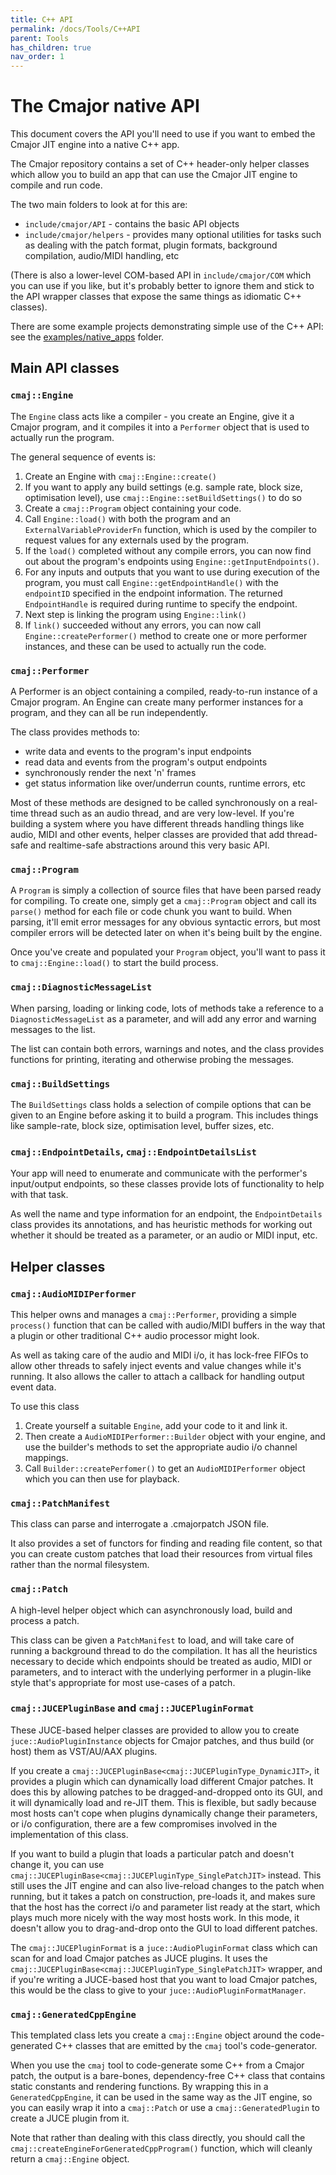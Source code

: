 ```yaml
---
title: C++ API
permalink: /docs/Tools/C++API
parent: Tools
has_children: true
nav_order: 1
---
```

# The Cmajor native API

This document covers the API you'll need to use if you want to embed the Cmajor JIT engine into a native C++ app.

The Cmajor repository contains a set of C++ header-only helper classes which allow you to build an app that can use the Cmajor JIT engine to compile and run code.

The two main folders to look at for this are:

- `include/cmajor/API` - contains the basic API objects
- `include/cmajor/helpers` - provides many optional utilities for tasks such as dealing with the patch format, plugin formats, background compilation, audio/MIDI handling, etc

(There is also a lower-level COM-based API in `include/cmajor/COM` which you can use if you like, but it's probably better to ignore them and stick to the API wrapper classes that expose the same things as idiomatic C++ classes).

There are some example projects demonstrating simple use of the C++ API: see the [examples/native_apps](https://github.com/SoundStacks/cmajor/tree/main/examples/native_apps) folder.

## Main API classes

### `cmaj::Engine`

The `Engine` class acts like a compiler - you create an Engine, give it a Cmajor program, and it compiles it into a `Performer` object that is used to actually run the program.

The general sequence of events is:
1. Create an Engine with `cmaj::Engine::create()`
2. If you want to apply any build settings (e.g. sample rate, block size, optimisation level), use `cmaj::Engine::setBuildSettings()` to do so
3. Create a `cmaj::Program` object containing your code.
4. Call `Engine::load()` with both the program and an `ExternalVariableProviderFn` function, which is used by the compiler to request values for any externals used by the program.
4. If the `load()` completed without any compile errors, you can now find out about the program's endpoints using `Engine::getInputEndpoints()`.
5. For any inputs and outputs that you want to use during execution of the program, you must call `Engine::getEndpointHandle()` with the `endpointID` specified in the endpoint information. The returned `EndpointHandle` is required during runtime to specify the endpoint.
6. Next step is linking the program using `Engine::link()`
7. If `link()` succeeded without any errors, you can now call `Engine::createPerformer()` method to create one or more performer instances, and these can be used to actually run the code.

### `cmaj::Performer`

A Performer is an object containing a compiled, ready-to-run instance of a Cmajor program. An Engine can create many performer instances for a program, and they can all be run independently.

The class provides methods to:
- write data and events to the program's input endpoints
- read data and events from the program's output endpoints
- synchronously render the next 'n' frames
- get status information like over/underrun counts, runtime errors, etc

Most of these methods are designed to be called synchronously on a real-time thread such as an audio thread, and are very low-level. If you're building a system where you have different threads handling things like audio, MIDI and other events, helper classes are provided that add thread-safe and realtime-safe abstractions around this very basic API.

### `cmaj::Program`

A `Program` is simply a collection of source files that have been parsed ready for compiling. To create one, simply get a `cmaj::Program` object and call its `parse()` method for each file or code chunk you want to build. When parsing, it'll emit error messages for any obvious syntactic errors, but most compiler errors will be detected later on when it's being built by the engine.

Once you've create and populated your `Program` object, you'll want to pass it to `cmaj::Engine::load()` to start the build process.

### `cmaj::DiagnosticMessageList`

When parsing, loading or linking code, lots of methods take a reference to a `DiagnosticMessageList` as a parameter, and will add any error and warning messages to the list.

The list can contain both errors, warnings and notes, and the class provides functions for printing, iterating and otherwise probing the messages.

### `cmaj::BuildSettings`

The `BuildSettings` class holds a selection of compile options that can be given to an Engine before asking it to build a program. This includes things like sample-rate, block size, optimisation level, buffer sizes, etc.

### `cmaj::EndpointDetails`, `cmaj::EndpointDetailsList`

Your app will need to enumerate and communicate with the performer's input/output endpoints, so these classes provide lots of functionality to help with that task.

As well the name and type information for an endpoint, the `EndpointDetails` class provides its annotations, and has heuristic methods for working out whether it should be treated as a parameter, or an audio or MIDI input, etc.

## Helper classes

### `cmaj::AudioMIDIPerformer`

This helper owns and manages a `cmaj::Performer`, providing a simple `process()` function that can be called with audio/MIDI buffers in the way that a plugin or other traditional C++ audio processor might look.

As well as taking care of the audio and MIDI i/o, it has lock-free FIFOs to allow other threads to safely inject events and value changes while it's running. It also allows the caller to attach a callback for handling output event data.

To use this class
1. Create yourself a suitable `Engine`, add your code to it and link it.
2. Then create a `AudioMIDIPerformer::Builder` object with your engine, and use the builder's methods to set the appropriate audio i/o channel mappings.
3. Call `Builder::createPerfomer()` to get an `AudioMIDIPerformer` object which you can then use for playback.

### `cmaj::PatchManifest`

This class can parse and interrogate a .cmajorpatch JSON file.

It also provides a set of functors for finding and reading file content, so that you can create custom patches that load their resources from virtual files rather than the normal filesystem.

### `cmaj::Patch`

A high-level helper object which can asynchronously load, build and process a patch.

This class can be given a `PatchManifest` to load, and will take care of running a background thread to do the compilation. It has all the heuristics necessary to decide which endpoints should be treated as audio, MIDI or parameters, and to interact with the underlying performer in a plugin-like style that's appropriate for most use-cases of a patch.

### `cmaj::JUCEPluginBase` and `cmaj::JUCEPluginFormat`

These JUCE-based helper classes are provided to allow you to create `juce::AudioPluginInstance` objects for Cmajor patches, and thus build (or host) them as VST/AU/AAX plugins.

If you create a `cmaj::JUCEPluginBase<cmaj::JUCEPluginType_DynamicJIT>`, it provides a plugin which can dynamically load different Cmajor patches. It does this by allowing patches to be dragged-and-dropped onto its GUI, and it will dynamically load and re-JIT them. This is flexible, but sadly because most hosts can't cope when plugins dynamically change their parameters, or i/o configuration, there are a few compromises involved in the implementation of this class.

If you want to build a plugin that loads a particular patch and doesn't change it, you can use `cmaj::JUCEPluginBase<cmaj::JUCEPluginType_SinglePatchJIT>` instead. This still uses the JIT engine and can also live-reload changes to the patch when running, but it takes a patch on construction, pre-loads it, and makes sure that the host has the correct i/o and parameter list ready at the start, which plays much more nicely with the way most hosts work. In this mode, it doesn't allow you to drag-and-drop onto the GUI to load different patches.

The `cmaj::JUCEPluginFormat` is a `juce::AudioPluginFormat` class which can scan for and load Cmajor patches as JUCE plugins. It uses the `cmaj::JUCEPluginBase<cmaj::JUCEPluginType_SinglePatchJIT>` wrapper, and if you're writing a JUCE-based host that you want to load Cmajor patches, this would be the class to give to your `juce::AudioPluginFormatManager`.

### `cmaj::GeneratedCppEngine`

This templated class lets you create a `cmaj::Engine` object around the code-generated C++ classes that are emitted by the `cmaj` tool's code-generator.

When you use the `cmaj` tool to code-generate some C++ from a Cmajor patch, the output is a bare-bones, dependency-free C++ class that contains static constants and rendering functions. By wrapping this in a `GeneratedCppEngine`, it can be used in the same way as the JIT engine, so you can easily wrap it into a `cmaj::Patch` or use a `cmaj::GeneratedPlugin` to create a JUCE plugin from it.

Note that rather than dealing with this class directly, you should call the `cmaj::createEngineForGeneratedCppProgram()` function, which will cleanly return a `cmaj::Engine` object.
